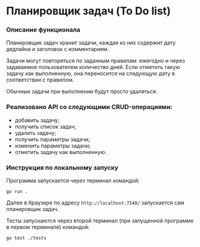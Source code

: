 # Планировщик задач (To Do list)

### Описание функционала 
Планировщик задач хранит задачи, каждая из них содержит дату дедлайна и заголовок с комментарием. 

Задачи могут повторяться по заданным правилам: ежегодно и через задаваемое пользователем количество дней. 
Если отметить такую задачу как выполненную, она переносится на следующую дату в соответствии с правилом.

Обычные задачи при выполнении будут просто удаляться.

### Реализовано API со следующими CRUD-операциями:
- добавить задачу;
- получить список задач;
- удалить задачу;
- получить параметры задачи;
- изменить параметры задачи;
- отметить задачу как выполненную.


### Инструкция по локальному запуску
Программа запускается через терминал командой:

```go run .```

Далее в браузере по адресу ```http://localhost:7540/``` запускается сам планировщик задач.

Тесты запускаются через второй терминал (при запущенной программе в первом терминале) командой: 

```go test ./tests```
